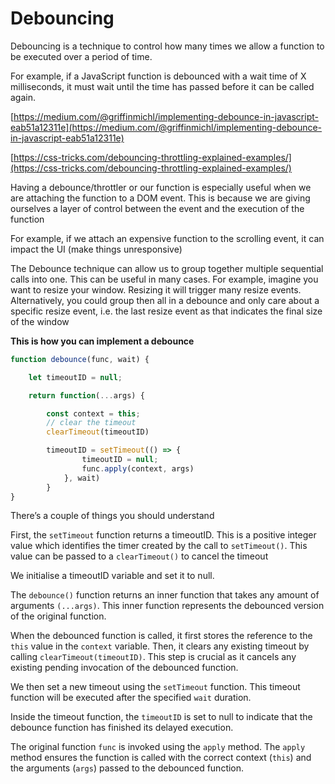 # Debouncing

Debouncing is a technique to control how many times we allow a function to be executed over a period of time.

For example, if a JavaScript function is debounced with a wait time of X milliseconds, it must wait until the time has passed before it can be called again. 

[https://medium.com/@griffinmichl/implementing-debounce-in-javascript-eab51a12311e](https://medium.com/@griffinmichl/implementing-debounce-in-javascript-eab51a12311e) 

[https://css-tricks.com/debouncing-throttling-explained-examples/](https://css-tricks.com/debouncing-throttling-explained-examples/) 

Having a debounce/throttler or our function is especially useful when we are attaching the function to a DOM event. This is because we are giving ourselves a layer of control between the event and the execution of the function 

For example, if we attach an expensive function to the scrolling event, it can impact the UI (make things unresponsive) 

The Debounce technique can allow us to group together multiple sequential calls into one. This can be useful in many cases. For example, imagine you want to resize your window. Resizing it will trigger many resize events. Alternatively, you could group then all in a debounce and only care about a specific resize event, i.e. the last resize event as that indicates the final size of the window

**********************************This is how you can implement a debounce********************************** 

```jsx
function debounce(func, wait) {

	let timeoutID = null; 

	return function(...args) {

		const context = this; 
		// clear the timeout
		clearTimeout(timeoutID)		

		timeoutID = setTimeout(() => {
				timeoutID = null;
				func.apply(context, args)
			}, wait)
		}
}
```

There’s a couple of things you should understand 

First, the `setTimeout` function returns a timeoutID. This is a positive integer value which identifies the timer created by the call to `setTimeout()`. This value can be passed to a `clearTimeout()` to cancel the timeout 

We initialise a timeoutID variable and set it to null. 

The `debounce()` function returns an inner function that takes any amount of arguments `(...args)`. This inner function represents the debounced version of the original function. 

When the debounced function is called, it first stores the reference to the `this` value in the `context` variable. Then, it clears any existing timeout by calling `clearTimeout(timeoutID)`. This step is crucial as it cancels any existing pending invocation of the debounced function. 

We then set a new timeout using the `setTimeout` function. This timeout function will be executed after the specified `wait` duration. 

Inside the timeout function, the `timeoutID` is set to null to indicate that the debounce function has finished its delayed execution. 

The original function `func` is invoked using the `apply` method. The `apply` method ensures the function is called with the correct context (`this`) and the arguments (`args`) passed to the debounced function.